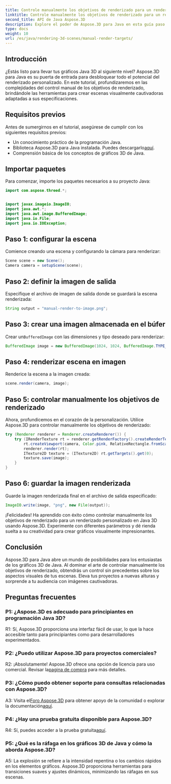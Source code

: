 ```yaml
---
title: Controle manualmente los objetivos de renderizado para un renderizado personalizado en Java 3D
linktitle: Controle manualmente los objetivos de renderizado para un renderizado personalizado en Java 3D
second_title: API de Java Aspose.3D
description: Explore el poder de Aspose.3D para Java en esta guía paso a paso. Controle manualmente los objetivos de renderizado para obtener impresionantes gráficos Java 3D personalizados.
type: docs
weight: 10
url: /es/java/rendering-3d-scenes/manual-render-targets/
---
```

## Introducción

¿Estás listo para llevar tus gráficos Java 3D al siguiente nivel? Aspose.3D para Java es su puerta de entrada para desbloquear todo el potencial del renderizado personalizado. En este tutorial, profundizaremos en las complejidades del control manual de los objetivos de renderizado, brindándole las herramientas para crear escenas visualmente cautivadoras adaptadas a sus especificaciones.

## Requisitos previos

Antes de sumergirnos en el tutorial, asegúrese de cumplir con los siguientes requisitos previos:

- Un conocimiento práctico de la programación Java.
-  Biblioteca Aspose.3D para Java instalada. Puedes descargarlo[aquí](https://releases.aspose.com/3d/java/).
- Comprensión básica de los conceptos de gráficos 3D de Java.

## Importar paquetes

Para comenzar, importe los paquetes necesarios a su proyecto Java:

```java
import com.aspose.threed.*;


import javax.imageio.ImageIO;
import java.awt.*;
import java.awt.image.BufferedImage;
import java.io.File;
import java.io.IOException;
```

## Paso 1: configurar la escena

Comience creando una escena y configurando la cámara para renderizar:

```java
Scene scene = new Scene();
Camera camera = setupScene(scene);
```

## Paso 2: definir la imagen de salida

Especifique el archivo de imagen de salida donde se guardará la escena renderizada:

```java
String output = "manual-render-to-image.png";
```

## Paso 3: crear una imagen almacenada en el búfer

 Crear un`BufferedImage` con las dimensiones y tipo deseado para renderizar:

```java
BufferedImage image = new BufferedImage(1024, 1024, BufferedImage.TYPE_3BYTE_BGR);
```

## Paso 4: renderizar escena en imagen

Renderice la escena a la imagen creada:

```java
scene.render(camera, image);
```

## Paso 5: controlar manualmente los objetivos de renderizado

Ahora, profundicemos en el corazón de la personalización. Utilice Aspose.3D para controlar manualmente los objetivos de renderizado:

```java
try (Renderer renderer = Renderer.createRenderer()) {
    try (IRenderTexture rt = renderer.getRenderFactory().createRenderTexture(new RenderParameters(), 1, image.getWidth(), image.getHeight())) {
        rt.createViewport(camera, Color.pink, RelativeRectangle.fromScale(0, 0, 1, 1));
        renderer.render(rt);
        ITexture2D texture = (ITexture2D) rt.getTargets().get(0);
        texture.save(image);
    }
}
```

## Paso 6: guardar la imagen renderizada

Guarde la imagen renderizada final en el archivo de salida especificado:

```java
ImageIO.write(image, "png", new File(output));
```

¡Felicidades! Ha aprendido con éxito cómo controlar manualmente los objetivos de renderizado para un renderizado personalizado en Java 3D usando Aspose.3D. Experimente con diferentes parámetros y dé rienda suelta a su creatividad para crear gráficos visualmente impresionantes.

## Conclusión

Aspose.3D para Java abre un mundo de posibilidades para los entusiastas de los gráficos 3D de Java. Al dominar el arte de controlar manualmente los objetivos de renderizado, obtendrás un control sin precedentes sobre los aspectos visuales de tus escenas. Eleva tus proyectos a nuevas alturas y sorprende a tu audiencia con imágenes cautivadoras.

## Preguntas frecuentes

### P1: ¿Aspose.3D es adecuado para principiantes en programación Java 3D?

R1: Sí, Aspose.3D proporciona una interfaz fácil de usar, lo que la hace accesible tanto para principiantes como para desarrolladores experimentados.

### P2: ¿Puedo utilizar Aspose.3D para proyectos comerciales?

 R2: ¡Absolutamente! Aspose.3D ofrece una opción de licencia para uso comercial. Revisar la[pagina de compra](https://purchase.aspose.com/buy) para más detalles.

### P3: ¿Cómo puedo obtener soporte para consultas relacionadas con Aspose.3D?

 A3: Visita el[Foro Aspose.3D](https://forum.aspose.com/c/3d/18) para obtener apoyo de la comunidad o explorar la documentación[aquí](https://reference.aspose.com/3d/java/).

### P4: ¿Hay una prueba gratuita disponible para Aspose.3D?

 R4: Sí, puedes acceder a la prueba gratuita[aquí](https://releases.aspose.com/).

### P5: ¿Qué es la ráfaga en los gráficos 3D de Java y cómo la aborda Aspose.3D?

A5: La explosión se refiere a la intensidad repentina o los cambios rápidos en los elementos gráficos. Aspose.3D proporciona herramientas para transiciones suaves y ajustes dinámicos, minimizando las ráfagas en sus escenas.